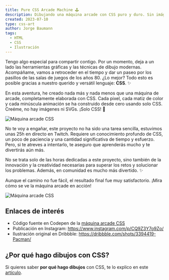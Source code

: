```yaml
---
title: Pure CSS Arcade Machine 🕹️
description: Dibujando una máquina arcade con CSS puro y duro. Sin imágenes ni SVGs. Solo CSS. ¿Te ves capaz de hacerlo? Incluye pacman animado. 👾
created: 2023-07-10
type: css-art
author: Jorge Baumann
tags:
  - HTML
  - CSS
  - Ilustración
---
```


Tengo algo especial para compartir contigo. Por un momento, deja a un lado las herramientas gráficas y las técnicas de dibujo modernas. Acompáñame, vamos a retroceder en el tiempo y dar un paseo por los pasillos de las salas de juegos de los años 80. ¿Lo mejor? Todo esto es posible gracias a nuestro querido y versátil lenguaje: **CSS**. ✨

En esta aventura, he creado nada más y nada menos que una máquina de arcade, completamente elaborada con CSS. Cada pixel, cada matiz de color y cada minúscula animación se ha construido desde cero usando solo CSS. Creéme, no hay imágenes ni SVGs. ¡Solo CSS! 🤯

![Máquina arcade CSS](/blog/pure-css-arcade-machine/arcade.png)

No te voy a engañar, este proyecto no ha sido una tarea sencilla, estuvimos unas 25h en directo en Twitch. Requiere un conocimiento profundo de CSS, un poco de paciencia y una cantidad significativa de tiempo y esfuerzo.  
Pero, si te atreves a intentarlo, te aseguro que aprenderás mucho y te divertirás aún más.

No se trata solo de las horas dedicadas a este proyecto, sino también de la innovación y la creatividad necesarias para superar los retos y solucionar los problemas. Además, en comunidad es mucho más divertido. ✨

Aunque el camino no fue fácil, el resultado final fue muy satisfactorio. ¡Mira cómo se ve la máquina arcade en acción! 

![Máquina arcade CSS](/blog/pure-css-arcade-machine/arcade.gif)

## Enlaces de interés
- Código fuente en Codepen de la [máquina arcade CSS](https://codepen.io/baumannzone/pen/OJWddaa)
- Publicación en Instagram: https://www.instagram.com/p/CQ9Z3Y7o9Zo/
- Ilustración original en Dribbble: https://dribbble.com/shots/3394419-Pacman/

## ¿Por qué hago dibujos con CSS?
Si quieres saber **por qué hago dibujos** con CSS, te lo explico en este [artículo](/blog/dibujar-con-css/).

